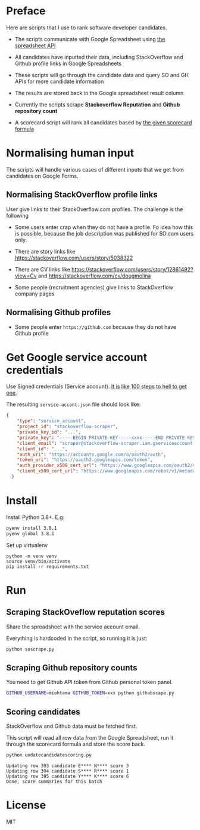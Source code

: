 # Preface

Here are scripts that I use to rank software developer candidates.

* The scripts communicate with Google Spreadsheet using [the spreadsheet API](https://github.com/burnash/gspread)

* All candidates have inputted their data, including StackOverflow and Github profile links in Google Spreadsheets

* These scripts will go through the candidate data and query SO and GH APIs for more candidate information

* The results are stored back in the Google spreadsheet result column

* Currently the scripts scrape **Stackoverflow Reputation** and **Github repository count**

* A scorecard script will rank all candidates based by [the given scorecard formula]()

# Normalising human input

The scripts will handle various cases of different inputs that we get from candidates on Google Forms.

## Normalising StackOverflow profile links

User give links to their StackOverflow.com profiles. The challenge is the following

* Some users enter crap when they do not have a profile. Fo idea how this is possible, because the job description was published for SO.com users only.

* There are story links like  https://stackoverflow.com/users/story/5038322

* There are CV links like https://stackoverflow.com/users/story/12861492?view=Cv and https://stackoverflow.com/cv/dougmolina

* Some people (recruitment agencies) give links to StackOverflow company pages

## Normalising Github profiles

* Some people enter `https://github.com` because they do not have Github profile

# Get Google service account credentials

Use Signed credentials (Service account). [It is like 100 steps to hell to get one](https://gspread.readthedocs.io/en/latest/oauth2.html#using-signed-credentials).

The resulting `service-accont.json` file should look like:

```json
{
    "type": "service_account",
    "project_id": "stackoverflow-scraper",
    "private_key_id": "...",
    "private_key": "-----BEGIN PRIVATE KEY-----xxxx-----END PRIVATE KEY-----\n",
    "client_email": "scraper@stackoverflow-scraper.iam.gserviceaccount.com",
    "client_id": "...",
    "auth_uri": "https://accounts.google.com/o/oauth2/auth",
    "token_uri": "https://oauth2.googleapis.com/token",
    "auth_provider_x509_cert_url": "https://www.googleapis.com/oauth2/v1/certs",
    "client_x509_cert_url": "https://www.googleapis.com/robot/v1/metadata/x509/scraper%40stackoverflow-scraper.iam.gserviceaccount.com"
  }
```

# Install

Install Python 3.8+. E.g:

```bash
pyenv install 3.8.1
pyenv global 3.8.1
```

Set up virtualenv

```
python -m venv venv
source venv/bin/activate
pip install -r requirements.txt
```

# Run

## Scraping StackOveflow reputation scores

Share the spreadsheet with the service account email.

Everything is hardcoded in the script, so running it is just:

```sh
python soscrape.py
```

## Scraping Github repository counts

You need to get Github API token from Github personal token panel.

```sh
GITHUB_USERNAME=miohtama GITHUB_TOKEN=xxx python githubscape.py
```

## Scoring candidates

StackOverflow and Github data must be fetched first.

This script will read all row data from the Google Spreadsheet, run it through the scorecard formula and store the score back.

```sh
python uodatecandidatescoring.py
```

```
Updating row 393 candidate E**** N**** score 3
Updating row 394 candidate S**** R**** score 1
Updating row 395 candidate Y**** K**** score 6
Done, score summaries for this batch
```

# License

MIT